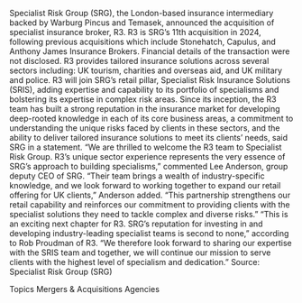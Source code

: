 Specialist Risk Group (SRG), the London-based insurance intermediary backed by Warburg Pincus and Temasek, announced the acquisition of specialist insurance broker, R3.
R3 is SRG’s 11th acquisition in 2024, following previous acquisitions which include Stonehatch, Capulus, and Anthony James Insurance Brokers.
Financial details of the transaction were not disclosed.
R3 provides tailored insurance solutions across several sectors including: UK tourism, charities and overseas aid, and UK military and police. R3 will join SRG’s retail pillar, Specialist Risk Insurance Solutions (SRIS), adding expertise and capability to its portfolio of specialisms and bolstering its expertise in complex risk areas.
Since its inception, the R3 team has built a strong reputation in the insurance market for developing deep-rooted knowledge in each of its core business areas, a commitment to understanding the unique risks faced by clients in these sectors, and the ability to deliver tailored insurance solutions to meet its clients’ needs, said SRG in a statement.
“We are thrilled to welcome the R3 team to Specialist Risk Group. R3’s unique sector experience represents the very essence of SRG’s approach to building specialisms,” commented Lee Anderson, group deputy CEO of SRG.
“Their team brings a wealth of industry-specific knowledge, and we look forward to working together to expand our retail offering for UK clients,” Anderson added. “This partnership strengthens our retail capability and reinforces our commitment to providing clients with the specialist solutions they need to tackle complex and diverse risks.”
“This is an exciting next chapter for R3. SRG’s reputation for investing in and developing industry-leading specialist teams is second to none,” according to Rob Proudman of R3. “We therefore look forward to sharing our expertise with the SRIS team and together, we will continue our mission to serve clients with the highest level of specialism and dedication.”
Source: Specialist Risk Group (SRG)

Topics
Mergers & Acquisitions
Agencies
